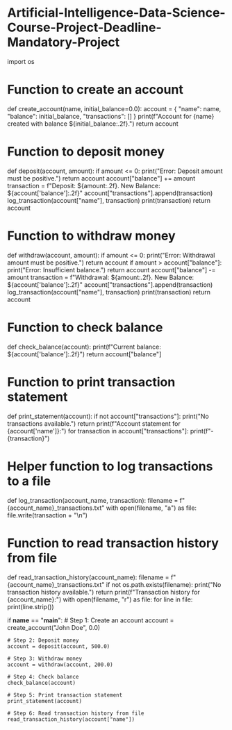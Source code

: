 # Artificial-Intelligence-Data-Science-Course-Project-Deadline-Mandatory-Project
import os

# Function to create an account
def create_account(name, initial_balance=0.0):
    account = {
        "name": name,
        "balance": initial_balance,
        "transactions": []
    }
    print(f"Account for {name} created with balance ${initial_balance:.2f}.")
    return account

# Function to deposit money
def deposit(account, amount):
    if amount <= 0:
        print("Error: Deposit amount must be positive.")
        return account
    account["balance"] += amount
    transaction = f"Deposit: ${amount:.2f}. New Balance: ${account['balance']:.2f}"
    account["transactions"].append(transaction)
    log_transaction(account["name"], transaction)
    print(transaction)
    return account

# Function to withdraw money
def withdraw(account, amount):
    if amount <= 0:
        print("Error: Withdrawal amount must be positive.")
        return account
    if amount > account["balance"]:
        print("Error: Insufficient balance.")
        return account
    account["balance"] -= amount
    transaction = f"Withdrawal: ${amount:.2f}. New Balance: ${account['balance']:.2f}"
    account["transactions"].append(transaction)
    log_transaction(account["name"], transaction)
    print(transaction)
    return account

# Function to check balance
def check_balance(account):
    print(f"Current balance: ${account['balance']:.2f}")
    return account["balance"]

# Function to print transaction statement
def print_statement(account):
    if not account["transactions"]:
        print("No transactions available.")
        return
    print(f"Account statement for {account['name']}:")
    for transaction in account["transactions"]:
        print(f"- {transaction}")

# Helper function to log transactions to a file
def log_transaction(account_name, transaction):
    filename = f"{account_name}_transactions.txt"
    with open(filename, "a") as file:
        file.write(transaction + "\n")

# Function to read transaction history from file
def read_transaction_history(account_name):
    filename = f"{account_name}_transactions.txt"
    if not os.path.exists(filename):
        print("No transaction history available.")
        return
    print(f"Transaction history for {account_name}:")
    with open(filename, "r") as file:
        for line in file:
            print(line.strip())


if __name__ == "__main__":
    # Step 1: Create an account
    account = create_account("John Doe", 0.0)

    # Step 2: Deposit money
    account = deposit(account, 500.0)

    # Step 3: Withdraw money
    account = withdraw(account, 200.0)

    # Step 4: Check balance
    check_balance(account)

    # Step 5: Print transaction statement
    print_statement(account)

    # Step 6: Read transaction history from file
    read_transaction_history(account["name"])

